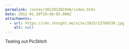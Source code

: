 ```yaml
---
permalink: /notes/201201281946/index.html
date: 2012-01-28T19:46:03.000Z
attachments:
  - url: https://cdn.rknight.me/site/2025/12769339.jpg
    alt: null
---
```


Testing out PicStitch
